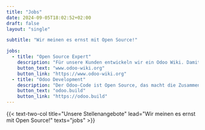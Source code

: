```yaml
---
title: "Jobs"
date: 2024-09-05T18:02:52+02:00
draft: false
layout: "single"

subtitle: "Wir meinen es ernst mit Open Source!"

jobs:
  - title: "Open Source Expert"
    description: "Für unsere Kunden entwickeln wir ein Odoo Wiki. Damit lernen Benutzer den Umgang mit Odoo in kürzester Zeit und haben ein ausführliches Nachschlagewerk."
    button_text: "www.odoo-wiki.org"
    button_link: "https://www.odoo-wiki.org"
  - title: "Odoo Development"
    description: "Der Odoo-Code ist Open Source, das macht die Zusammenarbeit einfacher. Deshalb veröffentlichen wir unsere Odoo-Entwicklungen sowie unsere Entwicklungsumgebung."
    button_text: "odoo.build"
    button_link: "https://odoo.build"
---
```


{{< text-two-col title="Unsere Stellenangebote" lead="Wir meinen es ernst mit Open Source!" texts="jobs" >}}


